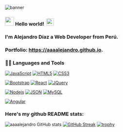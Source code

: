 ![banner](https://github.com/aaaalejandro/aaaalejandro/assets/108237680/bdee91ee-6a1e-41aa-b7f1-70da63e69aa4)
### <img src="https://github.com/TheDudeThatCode/TheDudeThatCode/blob/master/Assets/Hi.gif" width="29px"> **Hello world!** &nbsp;<img src="https://github.com/TheDudeThatCode/TheDudeThatCode/blob/master/Assets/Earth.gif" width="24px">

### I'm Alejandro Díaz a Web Developer from Perú.

### Portfolio: https://aaaalejandro.github.io.

### 👨‍💻 Languages and Tools

[![JavaScript](https://img.shields.io/badge/-JavaScript-black?style=flat&logo=javascript&link=https://github.com/aaaalejandro)](https://github.com/aaaalejandro) 
[![HTML5](https://img.shields.io/badge/-HTML5-E34F26?style=flat&logo=html5&logoColor=white&link=https://github.com/aaaalejandro)](https://github.com/aaaalejandro) 
[![CSS3](https://img.shields.io/badge/-CSS3-1572B6?style=flat&logo=css3&link=https://github.com/aaaalejandro)](https://github.com/aaaalejandro) 

[![Bootstrap](https://img.shields.io/badge/-Bootstrap-563D7C?style=flat&logo=bootstrap&link=https://github.com/aaaalejandro)](https://github.com/aaaalejandro) 
[![React](https://img.shields.io/badge/-React-black?style=flat&logo=react&link=https://github.com/aaaalejandro)](https://github.com/aaaalejandro) 
[![JQuery](https://img.shields.io/badge/-JQuery-blue?style=flat&logo=jquery&link=https://github.com/aaaalejandro)](https://github.com/aaaalejandro) 

[![Nodejs](https://img.shields.io/badge/-Nodejs-green?style=flat&logo=Node.js&link=https://github.com/aaaalejandro)](https://github.com/aaaalejandro) 
[![JSON](https://img.shields.io/badge/-json-02569B?style=flat&logo=json&link=https://github.com/aaaalejandro)](https://github.com/aaaalejandro)
[![MySQL](https://img.shields.io/badge/-MySQL-black?style=flat&logo=mysql&link=https://github.com/aaaalejandro)](https://github.com/aaaalejandro)

[![Angular](https://img.shields.io/badge/-Angular-red?style=flat&logo=angular&link=https://github.com/aaaalejandro)](https://github.com/aaaalejandro) 

### Here's my github README stats:

![aaaalejandro GitHub stats](https://github-readme-stats.vercel.app/api?username=aaaalejandro&show_icons=true&theme=radical) 
[![GitHub Streak](https://github-readme-streak-stats.herokuapp.com/?user=aaaalejandro&theme=radical)](https://git.io/streak-stats) 
[![trophy](https://github-profile-trophy.vercel.app/?username=aaaalejandro)](https://github.com/ryo-ma/github-profile-trophy)
<!--
**aaaalejandro/aaaalejandro** is a ✨ _special_ ✨ repository because its `README.md` (this file) appears on your GitHub profile.

Here are some ideas to get you started:

- 🔭 I’m currently working on ...
- 🌱 I’m currently learning ...
- 👯 I’m looking to collaborate on ...
- 🤔 I’m looking for help with ...
- 💬 Ask me about ...
- 📫 How to reach me: ...
- 😄 Pronouns: ...
- ⚡ Fun fact: ...
-->
